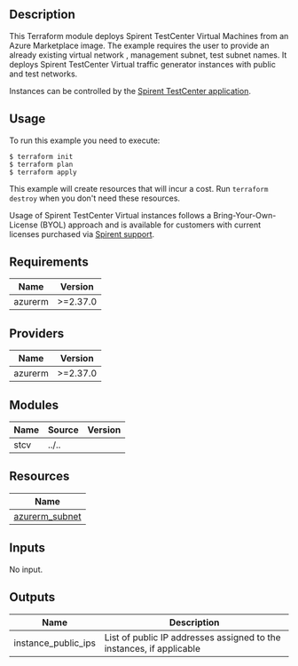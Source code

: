 ## Description
This Terraform module deploys Spirent TestCenter Virtual Machines from an Azure Marketplace image.
The example requires the user to provide an already existing virtual network , management subnet, test subnet names.
It deploys Spirent TestCenter Virtual traffic generator instances with public and test networks.

Instances can be controlled by the [Spirent TestCenter application](https://github.com/Spirent-terraform-Modules/terraform-azurerm-stc-gui).

## Usage

To run this example you need to execute:

    $ terraform init
    $ terraform plan
    $ terraform apply

This example will create resources that will incur a cost. Run `terraform destroy` when you don't need these resources.

Usage of Spirent TestCenter Virtual instances follows a Bring-Your-Own-License (BYOL) approach and is available for customers with current licenses purchased via [Spirent support](https://support.spirent.com/SpirentCSC).

<!-- BEGINNING OF PRE-COMMIT-TERRAFORM DOCS HOOK -->
## Requirements

| Name | Version |
|------|---------|
| azurerm | >=2.37.0 |

## Providers

| Name | Version |
|------|---------|
| azurerm | >=2.37.0 |

## Modules

| Name | Source | Version |
|------|--------|---------|
| stcv | ../.. |  |

## Resources

| Name |
|------|
| [azurerm_subnet](https://registry.terraform.io/providers/hashicorp/azurerm/latest/docs/data-sources/subnet) |

## Inputs

No input.

## Outputs

| Name | Description |
|------|-------------|
| instance\_public\_ips | List of public IP addresses assigned to the instances, if applicable |
<!-- END OF PRE-COMMIT-TERRAFORM DOCS HOOK -->
